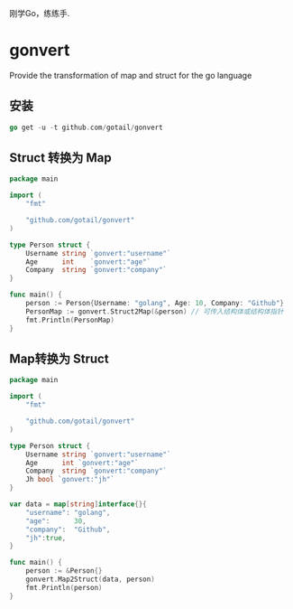 刚学Go，练练手.

# gonvert

Provide the transformation of map and struct for the go language

## 安装
```go
go get -u -t github.com/gotail/gonvert
```

## Struct 转换为 Map

```go
package main

import (
	"fmt"

	"github.com/gotail/gonvert"
)

type Person struct {
	Username string `gonvert:"username"`
	Age      int    `gonvert:"age"`
	Company  string `gonvert:"company"`
}

func main() {
	person := Person{Username: "golang", Age: 10, Company: "Github"}
	PersonMap := gonvert.Struct2Map(&person) // 可传入结构体或结构体指针
	fmt.Println(PersonMap)
}

```
## Map转换为 Struct
```go
package main

import (
	"fmt"

	"github.com/gotail/gonvert"
)

type Person struct {
	Username string `gonvert:"username"`
	Age      int `gonvert:"age"`
	Company  string `gonvert:"company"`
	Jh bool	`gonvert:"jh"`
}

var data = map[string]interface{}{
	"username": "golang",
	"age":      30,
	"company":  "Github",
	"jh":true,
}

func main() {
	person := &Person{}
	gonvert.Map2Struct(data, person)
	fmt.Println(person)
}

```
